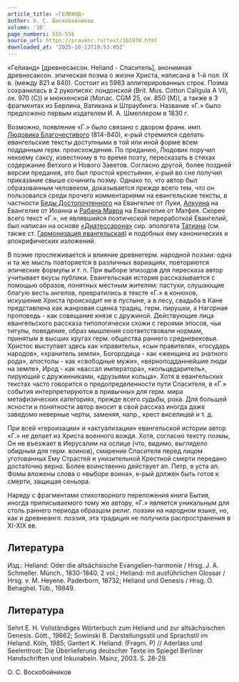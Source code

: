 ```yaml
---
article_title: «ГЕЛИАНД»
author: О. С. Воскобойников
volume: '10'
page_numbers: 555-556
source_url: https://pravenc.ru/text/161970.html
downloaded_at: '2025-10-13T10:53:05Z'
---
```


«Ге́лианд» [древнесаксон. Heliand - Спаситель], анонимная древнесаксон. эпическая поэма о жизни Христа, написана в 1-й пол. IX в. (между 821 и 840). Состоит из 5983 аллитерированных строк. Поэма сохранилась в 2 рукописях: лондонской (Brit. Mus. Cotton Caligula A VII, ок. 970 (C)) и мюнхенской (Monac. CGM 25, ок. 850 (M)), а также в 3 фрагментах из Берлина, Ватикана и Штраубинга. Название «Г.» было предложено первым издателем И. А. Шмеллером в 1830 г.

Возможно, появление «Г.» было связано с двором франк. имп. [Людовика Благочестивого](<https://pravenc.ru/text/Людовик Благочестивый.html>) (814-840), к-рый стремился сделать евангельские тексты доступными в той или иной форме всем подданным герм. происхождения. По преданию, Людовик поручил некоему саксу, известному в то время поэту, пересказать в стихах содержание Ветхого и Нового Заветов. Согласно другой, более поздней версии предания, это был простой крестьянин, к-рый во сне получил приказание свыше сочинить поэму. Однако то, что автор был образованным человеком, доказывается прежде всего тем, что он пользовался среди прочего комментариями на евангельские тексты, в частности [Беды Достопочтенного](<https://pravenc.ru/text/Беда Достопочтенный.html>) на Евангелие от Луки, [Алкуина](https://pravenc.ru/text/Алкуин.html) на Евангелие от Иоанна и [Рабана Мавра](<https://pravenc.ru/text/Рабан Мавр.html>) на Евангелие от Матфея. Скорее всего текст «Г.», не являвшийся поэтической переработкой Евангелий, был написан на основе [«Диатессарона»](<https://pravenc.ru/text/ Диатессарона .html>) сир. апологета [Татиана](https://pravenc.ru/text/Татиана.html) (см. также ст. [Гармонизация евангельская](<https://pravenc.ru/text/Гармонизация евангельская.html>)) и подобных ему канонических и апокрифических изложений.

В поэме прослеживается и влияние древнегерм. народной поэзии: одна и та же мысль повторяется в различных вариациях, повторяются эпические формулы и т. п. При выборе эпизодов для пересказа автор учитывает вкусы публики. Евангельская история рассказывается с помощью образов, понятных местным жителям: пастухи, слушающие благую весть ангелов, превратились в тексте «Г.» в конюхов, искушение Христа происходит не в пустыне, а в лесу, свадьба в Кане представлена как жанровая сценка традиц. герм. пирушки, а Нагорная проповедь - как совещание князя с дружиной. Действующие лица евангельского рассказа типологически схожи с героями эпосов, чьи титулы, поведение, образ мышления соответствовали нормам, принятым в высших кругах герм. общества раннего средневековья. Христос выступает здесь как «правитель», «сын правителя», «государь народов», «хранитель земли», Богородица - как «женщина из знатного рода», апостолы - как «свободные мужи», «верноподданнейшие люди на земле», Ирод - как «вассал императора», «кольцедаритель», пирующий с дружинниками, «друзьями кольца». Хотя в евангельских текстах часто говорится о предопределенности пути Спасителя, в «Г.» события интерпретируются в привычных для герм. мира метафизических категориях, прежде всего судьбы, рока. Для большей ясности и понятности автор вносит в свой рассказ иногда даже заведомо неверные черты, заменяя, напр., крест виселицей и т. д.

При всей «героизации» и «актуализации» евангельской истории автор «Г.» не делает из Христа военного вождя. Хотя, согласно тексту поэмы, Он не въезжает в Иерусалим на ослице (что, видимо, выглядело обидным для герм. воинов), смирение Спасителя перед лицом уготованных Ему Страстей и унизительной Крестной смерти передано достаточно верно. Более воинственно действует ап. Петр, в уста ап. Фомы вложены слова о «выборе воина», к-рый должен быть готов к смерти, защищая сеньора.

Наряду с фрагментами стихотворного переложения книги Бытия, иногда приписываемого тому же автору, «Г.» является уникальным для столь раннего периода образцом религ. поэзии на народном языке, но, как и древнеангл. поэзия, эта традиция не получила распространения в ХI-XIX вв.

## Литература

Изд.: Heliand: Oder die altsächsische Evangelien-harmonie / Hrsg. J. A. Schmeller. Münch., 1830-1840. 2 vol.; Heliand: mit ausführlichen Glossar / Hrsg. v. M. Heyene. Paderborn, 18732; Heliand und Genesis / Hrsg. O. Behaghel. Tüb., 19849.

## Литература

Sehrt E. H. Vollständiges Wörterbuch zum Heliand und zur altsächsischen Genesis. Gött., 19662; Sowinski B. Darstellungsstil und Sprachstil im Heliand. Köln, 1985; Gantert K. Heliand: (Fragm. P) // Aderlass und Seelentrost: Die Überlieferung deutscher Texte im Spiegel Berliner Handschriften und Inkunabeln. Mainz, 2003. S. 28-29.

О. С. Воскобойников
